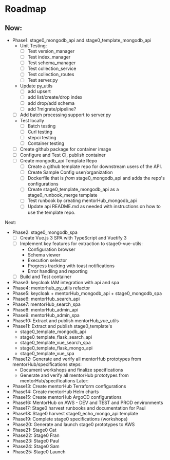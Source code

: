# Roadmap

## Now: 
  - Phase1: stage0_mongodb_api and stage0_template_mongodb_api
    - Unit Testing:
      - [ ] Test version_manager
      - [ ] Test index_manager
      - [ ] Test schema_manager
      - [ ] Test collection_service
      - [ ] Test collection_routes
      - [ ] Test server.py
    - Update py_utils
      - [ ] add upsert
      - [ ] add list/create/drop index
      - [ ] add drop/add schema
      - [ ] add ?migrate/pipeline?
    - [ ] Add batch processing support to server.py
    - Test locally
      - [ ] Batch testing
      - [ ] Curl testing
      - [ ] stepci testing
      - [ ] Container testing
    - [ ] Create github package for container image
    - [ ] Configure and Test CI, publish container
    - [ ] Create mongodb_api Template Repo
      - [ ] Create a github template repo for downstream users of the API. 
      - [ ] Create Sample Config user/organization
      - [ ] Dockerfile that is *from* stage0_mongodb_api and adds the repo's configurations
      - [ ] Create stage0_template_mongodb_api as a stage0_runbook_merge template
      - [ ] Test runbook by creating mentorHub_mongodb_api
      - [ ] Update api README.md as needed with instructions on how to use the template repo.
    
Next:
  - Phase2: stage0_mongodb_spa
    - [ ] Create Vue.js 3 SPA with TypeScript and Vuetify 3
    - [ ] Implement key features for extraction to stage0-vue-utils:
      - Configuration browser 
      - Schema viewer 
      - Execution selector
      - Progress tracking with toast notifications
      - Error handling and reporting
    - [ ] Build and Test container

  - Phase3: keycloak IAM integration with api and spa
  - Phase4: mentorhub_py_utils refactor
  - Phase5: keycloak + mentorHub_mongodb_api + stage0_mongodb_spa
  - Phase6: mentorHub_search_api
  - Phase7: mentorHub_search_spa
  - Phase8: mentorHub_admin_api
  - Phase9: mentorHub_admin_spa
  - Phase10: Extract and publish mentorHub_vue_utils
  - Phase11: Extract and publish stage0_template's 
    - stage0_template_mongodb_api
    - stage0_template_flask_search_api
    - stage0_template_vue_search_spa
    - stage0_template_flask_mongo_api
    - stage0_template_vue_spa
  - Phase12: Generate and verify all mentorHub prototypes from mentorHub/specifications
    steps:
    - Document workshops and finalize specifications
    - Generate and verify all mentorHub prototypes from mentorHub/specifications
Later:
  - Phase13: Create mentorHub Terraform configurations
  - Phase14: Create mentorHub Helm charts
  - Phase15: Create mentorHub ArgoCD configurations
  - Phase16: MentorHub on AWS - DEV and TEST and PROD environments
  - Phase17: Stage0 harvest runbooks and documentation for Paul
  - Phase18: Stage0 harvest stage0_echo_mongo_api template
  - Phase19: Complete stage0 specifications (workshops)
  - Phase20: Generate and launch stage0 prototypes to AWS
  - Phase21: Stage0 Cat
  - Phase22: Stage0 Fran
  - Phase23: Stage0 Paul
  - Phase24: Stage0 Sam
  - Phase25: Stage0 Launch